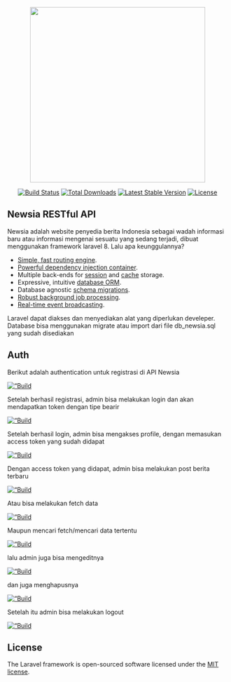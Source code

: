 <p align="center"><a href="https://laravel.com" target="_blank"><img src="https://blogger.googleusercontent.com/img/a/AVvXsEhifZHnzMvtFrEmH1b3QIVMM409aa7VFqzds_QaLfUMYk_3vwP0LNnOSU8oxKC_21IMAs0pChNMhtIsf4G6JAJMRh-UMHyjgML9_JIHCspBFp1mD3s-u2Z-5Juhv7CUpa4h53GTMM5oUZcZ8p5TyGVnBCIHUe-tQeQFQjpXYoQ82CzM5fU4J6LoY0vmTw=w640-h360" width="400"></a></p>

<p align="center">
<a href="https://travis-ci.org/laravel/framework"><img src="https://travis-ci.org/laravel/framework.svg" alt="Build Status"></a>
<a href="https://packagist.org/packages/laravel/framework"><img src="https://img.shields.io/packagist/dt/laravel/framework" alt="Total Downloads"></a>
<a href="https://packagist.org/packages/laravel/framework"><img src="https://img.shields.io/packagist/v/laravel/framework" alt="Latest Stable Version"></a>
<a href="https://packagist.org/packages/laravel/framework"><img src="https://img.shields.io/packagist/l/laravel/framework" alt="License"></a>
</p>

## Newsia RESTful API

Newsia adalah website penyedia berita Indonesia sebagai wadah informasi baru atau informasi mengenai sesuatu yang sedang terjadi, dibuat menggunakan framework laravel 8. Lalu apa keunggulannya? 

- [Simple, fast routing engine](https://laravel.com/docs/routing).
- [Powerful dependency injection container](https://laravel.com/docs/container).
- Multiple back-ends for [session](https://laravel.com/docs/session) and [cache](https://laravel.com/docs/cache) storage.
- Expressive, intuitive [database ORM](https://laravel.com/docs/eloquent).
- Database agnostic [schema migrations](https://laravel.com/docs/migrations).
- [Robust background job processing](https://laravel.com/docs/queues).
- [Real-time event broadcasting](https://laravel.com/docs/broadcasting).

Laravel dapat diakses dan menyediakan alat yang diperlukan develeper.
Database bisa menggunakan migrate atau import dari file db_newsia.sql yang sudah disediakan

## Auth 

Berikut adalah authentication untuk registrasi di API Newsia

<p align=“center”>
<a href="https://i.imgur.com/PqMB4Ou.png"><img src="https://i.imgur.com/PqMB4Ou.png" alt=“Build Status”></a>
</br>

Setelah berhasil registrasi, admin bisa melakukan login dan akan mendapatkan token dengan tipe bearir

<p align=“center”>
<a href="https://i.imgur.com/dgwVF08.png"><img src="https://i.imgur.com/dgwVF08.png" alt=“Build Status”></a>
</br>

Setelah berhasil login, admin bisa mengakses profile, dengan memasukan access token yang sudah didapat

<p align=“center”>
<a href="https://i.imgur.com/pSJYt7j.png"><img src="https://i.imgur.com/pSJYt7j.png" alt=“Build Status”></a>
</br>

Dengan access token yang didapat, admin bisa melakukan post berita terbaru

<p align=“center”>
<a href="https://i.imgur.com/LTPB5lJ.png"><img src="https://i.imgur.com/LTPB5lJ.png" alt=“Build Status”></a>
</br>

Atau bisa melakukan fetch data

<p align=“center”>
<a href="https://i.imgur.com/Ex3fUn6.png"><img src="https://i.imgur.com/Ex3fUn6.png" alt=“Build Status”></a>
</br>

Maupun mencari fetch/mencari data tertentu

<p align=“center”>
<a href="https://i.imgur.com/B2OoEzZ.png"><img src="https://i.imgur.com/B2OoEzZ.png" alt=“Build Status”></a>
</br>

lalu admin juga bisa mengeditnya

<p align=“center”>
<a href="https://i.imgur.com/eDIxfHD.png"><img src="https://i.imgur.com/eDIxfHD.png" alt=“Build Status”></a>
</br>

dan juga menghapusnya

<p align=“center”>
<a href="https://i.imgur.com/6rE9dTT.png"><img src="https://i.imgur.com/6rE9dTT.png" alt=“Build Status”></a>
</br>

Setelah itu admin bisa melakukan logout

<p align=“center”>
<a href="https://i.imgur.com/DmfQxKf.png"><img src="https://i.imgur.com/DmfQxKf.png" alt=“Build Status”></a>
</br>


## License

The Laravel framework is open-sourced software licensed under the [MIT license](https://opensource.org/licenses/MIT).
